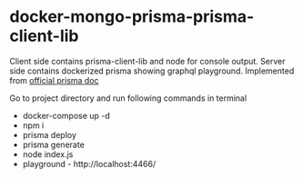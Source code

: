 # docker-mongo-prisma-prisma-client-lib
Client side contains prisma-client-lib and node for console output. Server side contains dockerized prisma showing graphql playground. Implemented from [official prisma doc](https://www.prisma.io/docs/get-started/01-setting-up-prisma-new-database-JAVASCRIPT-a002/)

Go to project directory and run following commands in terminal
- docker-compose up -d
- npm i
- prisma deploy
- prisma generate
- node index.js
- playground - http://localhost:4466/
